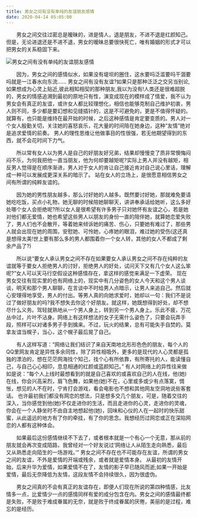 ```yaml
---
title: 男女之间有没有单纯的友谊朋友感情
date: 2020-04-14 05:05:00
---
```




　　男女之间交往过密总是暧昧的，进是情人，退是朋友，不进不退是红颜知己。但是，无论进退还是不进不退，男女的暧昧总要很快死亡，唯有婚姻的形式才可以把男女的关系稳固下来。

![男女之间有没有单纯的友谊朋友感情](/img/88b50e8d1647ca38570476e7006a1bdc.jpg)

　　因为，男女之间的感情似水，如果没有堤坝的圈住，这水要吗泛滥要吗干涸要吗就是一江春水向东流…… 男女之间有没有友谊?如果只是那种泛泛之交另当别论,如果想成为心灵上贴近,彼此相知相契的那种朋友,我以为没有!人类还是很难超脱的，男女的情感追溯到最初的原地只有性，演变成现在的模样成了情爱，我不认为男女会有真正的友谊，或许女人都比较理想化，相信也能够克制自己维护初衷，男人则不同，多少都是要幻想和见缝插针的，这是不可避免的，更是不值得怀疑的。就算有，也只能是维持在最开始的时候，之后这种感情是肯定要变质的。男人对一个女人殷勤关切，关注她的喜怒哀乐，花大量的时间陪在她身边，这种“友情”绝对是追求爱情的前奏。 男人的理性思维让他做事目的性很强，若无他期望得到的东西，就不会花时间下力气。

　　所以常有女人以为男人是自己的好朋友好兄弟，结果却慢慢变了质非常懊悔闷闷不乐，为何我把他一直当朋友，他为何却要越矩呢?实际上男人并没有越矩，相反男人觉得是在顺序渐进，男人对于女人的肯让自己接近肯对自己说心里话，理解成一种可以发展成更深关系的暗示了。 站在女人的立场上，是很愿意相信男女之间有所谓的纯粹友谊的。

　　因为她的男性朋友越多，那么讨好她的人越多。既然要讨好她，那就难免要请她吃吃饭，买点小礼物，她无聊的时候陪她聊聊天，讲讲奉承话给她听，这么多好处哪个女人会拒绝呢?所以女人是很希望有许多男子只对她怀有友谊之心，若是她对他们都无爱情，她也希望这些男人以朋友的身份一直的陪伴她，就算她恋爱失败了，男人们也不会散开，等着她来倾诉她的痛苦、伤心，只要她有难过了，那些男人就会出现在她的周围，安慰她、可怜她，心疼她的眼泪，难过她的受伤(这还真是想得太美!世上要有那么多的男人都围着你一个女人转，其他的女人不都成了剩余产品了?)

　　所以说“要女人承认男女之间不存在如果要女人承认男女之间不存在纯粹的友谊就等于要女人拒绝男人的讨好，拒绝男人的好处，试问天下又有几个女人这么笨呢?”女人可以天马行空假设这种感情存在，拿这样的感觉来满足一下虚荣。 现在男女交往有现实里的也有网络上的，现实中有几分姿色的女人今天和这个男人谈谈，明天和那个男人聊聊，在言谈中不时给男人点暗示，让男人来追自己。然后就心安理得地享受，男人的付出。等男人真的向她求爱时，她却以一句：我们不是说过了做好朋友的吗?我不想失去你这个好朋友。就这样，她既想得到好处，却不想尽什么义务。驾轻就熟地从一个男人身上，转到另一个男人身上。乐此不疲，万花丛中过，片叶不沾身。网络上有这样想法的女子无需什么姿色了，只要会玩弄手段，照样可以对诸多男子手到擒来。不过，玩火的结果，总有可能失手自焚的。莫拿友谊当幌子，当心，这个幌子最后晃了自己。

　　有人这样写道：“网络让我们结识了来自天南地北形形色色的朋友，每个人的QQ里网友肯定是异性多余同性，除了异性相吸外，更多的是现代的人心灵都是孤独的漂泊的，想在茫茫网海找个知己，找个心有所依靠，有所寄托的人，能读懂自己，与自己心心相印，息息相通的红颜或蓝颜知己。” 有人对网络上的异性往来做如是说：“每个人上线时最想看到的就是自己喜欢的或喜欢自己的人在线，他(她)在线，你会兴高采烈，眉飞色舞，如果他(她)不在，心里或多或少有点落寞，惆怅，想见的人不在时，宁肯打会游戏，看会电影也不想和其他网友空洞地说些客套话。 也许最初我们都没有网恋的想法，只是想多交几个朋友，可是，随着交往的深入，当你感觉到他(她)不仅走进你的生活，而且走进你的心灵，走进你的灵魂，你会在一个人静坐时不由自主地想起他(她)，回味和心仪的人在一起时的快乐甜蜜，从此遥远的地方有了你的牵挂，有了你的思念。我想经历过网恋或正在深陷网恋的人都有这种体会。

　　如果最后这份感情继续不下去了，或者根本就是一个有心一个无意，那从前的朋友就会再次变成陌路，我曾经对一个好友说过‘网络让人从陌生走向熟悉，最后又从熟悉走向陌生的一场游戏。’” 男女之间不存在也不可能存在友谊，所谓的男女之间的友谊，不外是爱情的开端或残余，或者就是爱情本身。 从最初的友情开始，后来升华为爱情，如果爱情不在了，友情的影子早已随风而逝;如果一开始是爱情，最后无奈降低为友情，这段友情不会持续很久，因为很虚伪。

　　男女之间真的不会有真正的友谊存在，即便人们现在所说的第四种情感，比友情多一点，比爱情少一点的感情同样有爱的成分包含在内。男女之间的感情最终都是失败，不是败于难成眷属的无奈，就是败于终成眷属的厌倦，美丽的是过程，难忘的是经历。